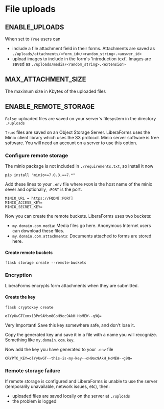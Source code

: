 # File uploads

## ENABLE_UPLOADS

When set to `True` users can
* include a file attachment field in their forms. Attachments are saved as `./uploads/attachments/<form_id>/<random_string>.<answer_id>`
* upload images to include in the form's 'Introduction text'. Images are saved as `./uploads/media/<random_string>.<extension>`


## MAX_ATTACHMENT_SIZE

The maximum size in Kbytes of the uploaded files

## ENABLE_REMOTE_STORAGE

`False`: uploaded files are saved on your server's filesystem in the
directory `./uploads`

`True`: files are saved on an Object Storage Server. LiberaForms uses the Minio client library which uses the S3 protocol.
Minio server software is free software. You will need an account on a server to use this option.

### Configure remote storage

The minio package is not included in `./requirements.txt`, so install it now

```
pip install "minio>=7.0.3,==7.*"
```

Add these lines to your `.env` file where `FQDN` is the host name of the minio sever and optionally, `:PORT` is the port.

```
MINIO_URL = https://FQDN[:PORT]
MINIO_ACCESS_KEY=
MINIO_SECRET_KEY=
```

Now you can create the remote buckets. LiberaForms uses two buckets:

* `my.domain.com.media`: Media files go here. Anonymous Internet users can download these files.
* `my.domain.com.attachments`: Documents attached to forms are stored here.

#### Create remote buckets

```
flask storage create --remote-buckets
```


### Encryption

LiberaForms encrypts form attachments when they are submitted.

#### Create the key

```
flask cryptokey create

olYyUwGTCxnx1BPn9AMsm8GoH9oc9AkH_HoMEW--g9Q=

```

Very Important! Save this key somewhere safe, and don't lose it.

Copy the generated key and save it in a file with a name you will recognize. Something like `my.domain.com.key`.

Now add the key you have generated to your `.env` file

```
CRYPTO_KEY=olYyUwGT--this-is-my-key--oH9oc9AkH_HoMEW--g9Q=
```

### Remote storage failure

If remote storage is configured and LiberaForms is unable to use the server (temporarily unavailable, network issues, etc), then:

* uploaded files are saved locally on the server at `./uploads`
* the problem is logged
